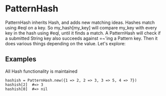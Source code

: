 PatternHash
===========

PatternHash inherits Hash, and adds new matching ideas. Hashes match using #eql
on a key. So my_hash[my_key] will compare my_key with every key in the hash
using #eql, until it finds a match. A PatternHash will check if a submitted
String key also succeeds against =~'ing a Pattern key. Then it does various
things depending on the value. Let's explore:

Examples
--------

All Hash functionality is maintained

<pre><code>hashish = PatternHash.new({1 => 2, 2 => 3, 3 => 5, 4 => 7})
hashish[2]  #=> 3
hashish[0]  #=> nil</code></pre>